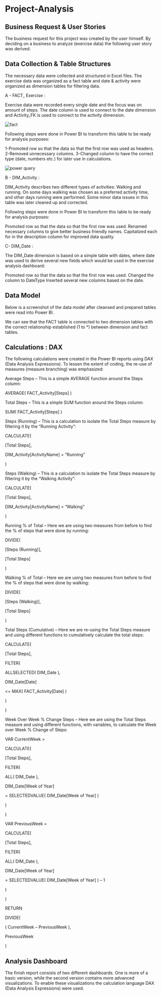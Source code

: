 # Project-Analysis

## Business Request & User Stories
The business request for this project was created by the user himself. By deciding on a business to analyze (exercise data) the following user story was derived.



## Data Collection & Table Structures
The necessary data were collected and structured in Excel files. The exercise data was organized as a fact table and date & activity were organized as dimension tables for filtering data.



A - FACT_ Exercise :

Exercise data were recorded every single date and the focus was on amount of steps. The date column is used to connect to the date dimension and Activity_FK is used to connect to the activity dimension.

![fact](https://user-images.githubusercontent.com/55878755/219371890-49ca639f-0245-4554-b04e-8b4a526922f6.png)

Following steps were done in Power BI to transform this table to be ready for analysis purposes:

  1-Promoted row so that the data so that the first row was used as headers.
  2-Removed unnecessary columns.
  3-Changed column to have the correct type (date, numbers etc.) for later use in calculations.

![power query](https://user-images.githubusercontent.com/55878755/219372437-152a8988-ff33-4bc2-b61e-6837950ec82b.png)


B - DIM_Activity :

DIM_Activity describes two different types of activities: Walking and running. On some days walking was chosen as a preferred activity time, and other days running were performed. Some minor data issues in this table was later cleaned up and corrected.



Following steps were done in Power BI to transform this table to be ready for analysis purposes:

Promoted row so that the data so that the first row was used.
Renamed necessary columns to give better business friendly names.
Capitalized each for in the description column for improved data quality.


C- DIM_Date :

The DIM_Date dimension is based on a simple table with dates, where date was used to derive several new fields which would be used in the exercise analysis dashboard:

Promoted row so that the data so that the first row was used.
Changed the column to DateType
Inserted several new columns based on the date.

## Data Model
Below is a screenshot of the data model after cleansed and prepared tables were read into Power BI.

We can see that the FACT table is connected to two dimension tables with the correct relationship established (1 to *) between dimension and fact tables.



## Calculations : DAX
The following calculations were created in the Power BI reports using DAX (Data Analysis Expressions). To lessen the extent of coding, the re-use of measures (measure branching) was emphasized:

Average Steps – This is a simple AVERAGE function around the Steps column:

AVERAGE( FACT_Activity[Steps] )

Total Steps – This is a simple SUM function around the Steps column:

SUM( FACT_Activity[Steps] )

Steps (Running) – This is a calculation to isolate the Total Steps measure by filtering it by the “Running Activity”:



CALCULATE(

[Total Steps],

DIM_Activity[ActivityName] = “Running”

)

Steps (Walking) – This is a calculation to isolate the Total Steps measure by filtering it by the “Walking Activity”:



CALCULATE(

[Total Steps],

DIM_Activity[ActivityName] = “Walking”

)

Running % of Total – Here we are using two measures from before to find the % of steps that were done by running:



DIVIDE(

[Steps (Running)],

[Total Steps]

)

Walking % of Total – Here we are using two measures from before to find the % of steps that were done by walking:



DIVIDE(

[Steps (Walking)],

[Total Steps]

)

Total Steps (Cumulative) – Here we are re-using the Total Steps measure and using different functions to cumulatively calculate the total steps:



CALCULATE(

[Total Steps],

FILTER(

ALLSELECTED( DIM_Date ),

DIM_Date[Date]

<= MAX( FACT_Activity[Date] )

)

)

Week Over Week % Change Steps – Here we are using the Total Steps measure and using different functions, with variables, to calculate the Week over Week % Change of Steps:



VAR CurrentWeek =

CALCULATE(

[Total Steps],

FILTER(

ALL( DIM_Date ),

DIM_Date[Week of Year]

= SELECTEDVALUE( DIM_Date[Week of Year] )

)

)

VAR PreviousWeek =

CALCULATE(

[Total Steps],

FILTER(

ALL( DIM_Date ),

DIM_Date[Week of Year]

= SELECTEDVALUE( DIM_Date[Week of Year] ) – 1

)

)

RETURN

DIVIDE(

( CurrentWeek – PreviousWeek ),

PreviousWeek

)

## Analysis Dashboard
The finish report consists of two different dashboards. One is more of a basic version, while the second version contains more advanced visualizations. To enable these visualizations the calculation language DAX (Data Analysis Expressions) were used.
